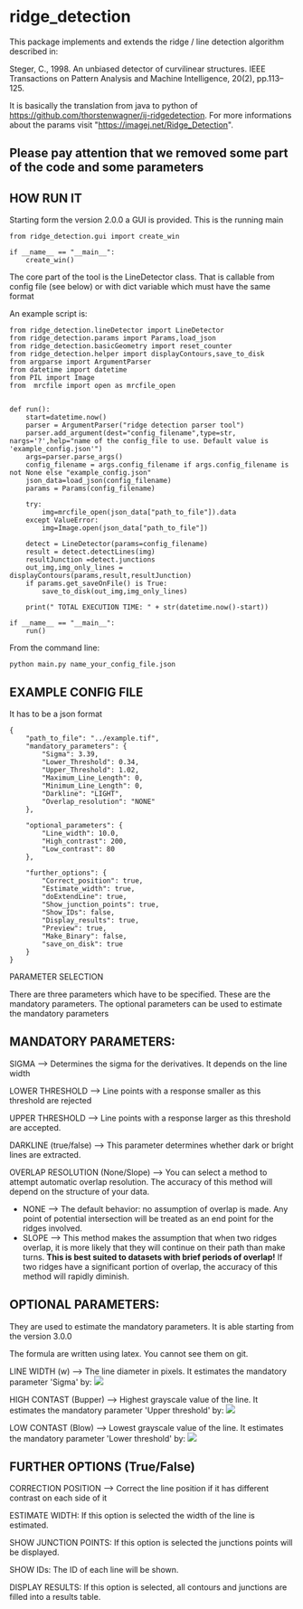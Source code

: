 # ridge_detection
This package implements and extends the ridge / line detection algorithm described in:

Steger, C., 1998. An unbiased detector of curvilinear structures. IEEE Transactions on Pattern Analysis and Machine Intelligence, 20(2), pp.113–125.  

It is basically the translation from java to python of https://github.com/thorstenwagner/ij-ridgedetection.
For more informations about the params visit "https://imagej.net/Ridge_Detection".

## **Please pay attention that we removed some part of the code and some parameters** 

HOW RUN IT
-
Starting form the version 2.0.0 a GUI is provided. This is the running main

    from ridge_detection.gui import create_win
    
    if __name__ == "__main__":
        create_win()

The core part of the tool is the LineDetector class. That is callable from config file (see below) or with dict variable which must have the same format
 
An example script is:

    from ridge_detection.lineDetector import LineDetector
    from ridge_detection.params import Params,load_json
    from ridge_detection.basicGeometry import reset_counter
    from ridge_detection.helper import displayContours,save_to_disk
    from argparse import ArgumentParser
    from datetime import datetime
    from PIL import Image
    from  mrcfile import open as mrcfile_open
    
    
    def run():
        start=datetime.now()
        parser = ArgumentParser("ridge detection parser tool")
        parser.add_argument(dest="config_filename",type=str, nargs='?',help="name of the config_file to use. Default value is 'example_config.json'")
        args=parser.parse_args()
        config_filename = args.config_filename if args.config_filename is not None else "example_config.json"
        json_data=load_json(config_filename)
        params = Params(config_filename)
    
        try:
            img=mrcfile_open(json_data["path_to_file"]).data
        except ValueError:
            img=Image.open(json_data["path_to_file"])
    
        detect = LineDetector(params=config_filename)
        result = detect.detectLines(img)
        resultJunction =detect.junctions
        out_img,img_only_lines = displayContours(params,result,resultJunction)      
        if params.get_saveOnFile() is True:
            save_to_disk(out_img,img_only_lines)
    
        print(" TOTAL EXECUTION TIME: " + str(datetime.now()-start))
    
    if __name__ == "__main__":
        run()

From the command line:

    python main.py name_your_config_file.json

EXAMPLE CONFIG FILE
-
It has to be a json format

    {
        "path_to_file": "../example.tif",
        "mandatory_parameters": {
            "Sigma": 3.39,
            "Lower_Threshold": 0.34,
            "Upper_Threshold": 1.02,
            "Maximum_Line_Length": 0,
            "Minimum_Line_Length": 0,
            "Darkline": "LIGHT",
            "Overlap_resolution": "NONE"
        },
    
        "optional_parameters": {
            "Line_width": 10.0,
            "High_contrast": 200,
            "Low_contrast": 80
        },
    
        "further_options": {
            "Correct_position": true,
            "Estimate_width": true,
            "doExtendLine": true,
            "Show_junction_points": true,
            "Show_IDs": false,
            "Display_results": true,
            "Preview": true,
            "Make_Binary": false,
            "save_on_disk": true
        }
	}


PARAMETER SELECTION

There are three parameters which have to be specified. These are the mandatory parameters. The optional parameters can be used to estimate the mandatory parameters


MANDATORY PARAMETERS:
-

SIGMA  -->  Determines  the sigma for the derivatives. It depends on the line width

LOWER THRESHOLD --> Line points with a response smaller as this threshold are rejected 

UPPER THRESHOLD --> Line points with a response larger as this threshold are accepted. 

DARKLINE (true/false) --> This parameter determines whether dark or bright lines are extracted. 

OVERLAP RESOLUTION (None/Slope) --> You can select a method to attempt automatic overlap resolution. The accuracy of this method will depend on the structure of your data.
 * NONE --> The default behavior: no assumption of overlap is made. Any point of potential intersection will be treated as an end point for the ridges involved.
 * SLOPE --> This method makes the assumption that when two ridges overlap, it is more likely that they will continue on their path than make turns. **This is best suited to datasets with brief periods of overlap!** If two ridges have a significant portion of overlap, the accuracy of this method will rapidly diminish. 

OPTIONAL PARAMETERS: 
-
They are used to estimate the mandatory parameters. It is able starting from the version 3.0.0

The formula are written using latex. You cannot see them on git. 


LINE WIDTH (w)  --> The line diameter in pixels. It estimates the mandatory parameter 'Sigma' by: <img src="https://latex.codecogs.com/svg.latex?{\color{White} \frac{w}{2\sqrt{3}}+0.5}"/>

HIGH CONTAST (Bupper) -->  Highest grayscale value of the line. It estimates the mandatory parameter 'Upper threshold' by: <img src="https://latex.codecogs.com/svg.latex?{\color{White} 0.17*\frac{2*Bupper*\frac{w}{2}}{\sqrt{2\pi}\sigma^{3}} *   e^{-\frac{(\frac{w}{2})^{2}}{2\sigma ^{2}}} } "/>

LOW CONTAST  (Blow) --> Lowest grayscale value of the line. It estimates the mandatory parameter 'Lower threshold' by: <img src="https://latex.codecogs.com/svg.latex?{\color{White} 0.17*\frac{2*Blow*\frac{w}{2}}{\sqrt{2\pi}\sigma^{3}} *   e^{-\frac{(\frac{w}{2})^{2}}{2\sigma ^{2}}} }"/>

FURTHER OPTIONS (True/False)
-

CORRECTION POSITION --> Correct the line position if it has different contrast on each side of it

ESTIMATE WIDTH: If this option is selected the width of the line is estimated.

SHOW JUNCTION POINTS: If this option is selected the junctions points will be displayed.

SHOW IDs: The ID of each line will be shown.

DISPLAY RESULTS: If this option is selected, all contours and junctions are filled into a results table.





 
 